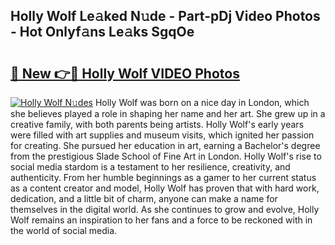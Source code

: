 ## Holly Wolf Le𝚊ked N𝚞de - Part-pDj Video Photos - Hot Onlyf𝚊ns Le𝚊ks SgqOe

# <h2><a href="http://ab60245.deff.icu/?id=Holly+Wolf">🔗 New 👉🔴 Holly Wolf VIDEO Photos</a></h2>

[![Holly Wolf N𝚞des](https://i.imgur.com/rIISA9y.gif)](http://ab60245.deff.icu/?id=Holly+Wolf)
Holly Wolf was born on a nice day in London, which she believes played a role in shaping her name and her art. She grew up in a creative family, with both parents being artists. Holly Wolf's early years were filled with art supplies and museum visits, which ignited her passion for creating. She pursued her education in art, earning a Bachelor's degree from the prestigious Slade School of Fine Art in London. Holly Wolf's rise to social media stardom is a testament to her resilience, creativity, and authenticity. From her humble beginnings as a gamer to her current status as a content creator and model, Holly Wolf has proven that with hard work, dedication, and a little bit of charm, anyone can make a name for themselves in the digital world. As she continues to grow and evolve, Holly Wolf remains an inspiration to her fans and a force to be reckoned with in the world of social media.
